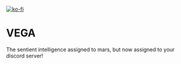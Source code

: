 [![ko-fi](https://www.ko-fi.com/img/githubbutton_sm.svg)](https://ko-fi.com/G2G01MTLL)

# VEGA
The sentient intelligence assigned to mars, but now assigned to your discord server!
